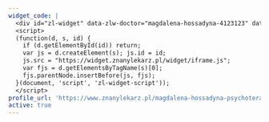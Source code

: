 ```yaml
---
widget_code: |
  <div id="zl-widget" data-zlw-doctor="magdalena-hossadyna-4123123" data-zlw-type="big" data-zlw-opinion="true" data-zlw-hide-photo="false"></div>
  <script>
  (function(d, s, id) {
    if (d.getElementById(id)) return;
    var js = d.createElement(s); js.id = id;
    js.src = "https://widget.znanylekarz.pl/widget/iframe.js";
    var fjs = d.getElementsByTagName(s)[0];
    fjs.parentNode.insertBefore(js, fjs);
  }(document, 'script', 'zl-widget-script'));
  </script>
profile_url: 'https://www.znanylekarz.pl/magdalena-hossadyna-psychoterapeuta-wieliczka'
active: true
---
```

